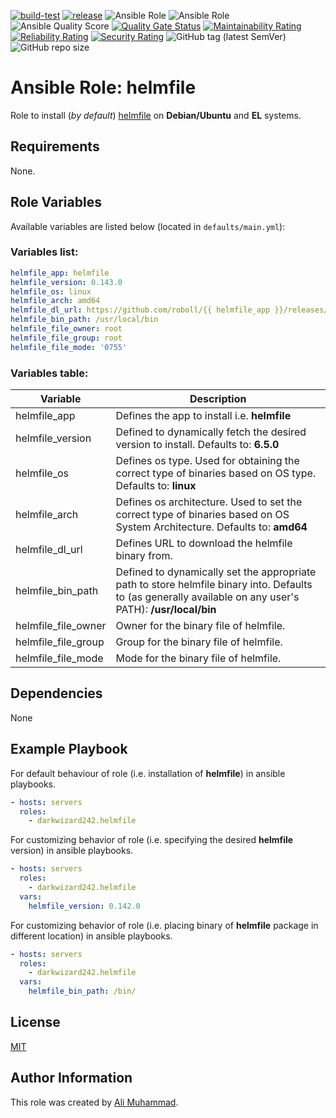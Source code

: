 [![build-test](https://github.com/darkwizard242/ansible-role-helmfile/workflows/build-and-test/badge.svg?branch=master)](https://github.com/darkwizard242/ansible-role-helmfile/actions?query=workflow%3Abuild-and-test) [![release](https://github.com/darkwizard242/ansible-role-helmfile/workflows/release/badge.svg)](https://github.com/darkwizard242/ansible-role-helmfile/actions?query=workflow%3Arelease) ![Ansible Role](https://img.shields.io/ansible/role/47488?color=dark%20green%20) ![Ansible Role](https://img.shields.io/ansible/role/d/47488?label=role%20downloads) ![Ansible Quality Score](https://img.shields.io/ansible/quality/47488?label=ansible%20quality%20score) [![Quality Gate Status](https://sonarcloud.io/api/project_badges/measure?project=ansible-role-helmfile&metric=alert_status)](https://sonarcloud.io/dashboard?id=ansible-role-helmfile) [![Maintainability Rating](https://sonarcloud.io/api/project_badges/measure?project=ansible-role-helmfile&metric=sqale_rating)](https://sonarcloud.io/dashboard?id=ansible-role-helmfile) [![Reliability Rating](https://sonarcloud.io/api/project_badges/measure?project=ansible-role-helmfile&metric=reliability_rating)](https://sonarcloud.io/dashboard?id=ansible-role-helmfile) [![Security Rating](https://sonarcloud.io/api/project_badges/measure?project=ansible-role-helmfile&metric=security_rating)](https://sonarcloud.io/dashboard?id=ansible-role-helmfile) ![GitHub tag (latest SemVer)](https://img.shields.io/github/tag/darkwizard242/ansible-role-helmfile?label=release) ![GitHub repo size](https://img.shields.io/github/repo-size/darkwizard242/ansible-role-helmfile?color=orange&style=flat-square)

# Ansible Role: helmfile

Role to install (_by default_) [helmfile](https://github.com/roboll/helmfile) on **Debian/Ubuntu** and **EL** systems.

## Requirements

None.

## Role Variables

Available variables are listed below (located in `defaults/main.yml`):

### Variables list:

```yaml
helmfile_app: helmfile
helmfile_version: 0.143.0
helmfile_os: linux
helmfile_arch: amd64
helmfile_dl_url: https://github.com/roboll/{{ helmfile_app }}/releases/download/v{{ helmfile_version }}/{{ helmfile_app }}_{{ helmfile_os }}_{{ helmfile_arch }}
helmfile_bin_path: /usr/local/bin
helmfile_file_owner: root
helmfile_file_group: root
helmfile_file_mode: '0755'
```

### Variables table:

Variable            | Description
------------------- | ----------------------------------------------------------------------------------------------------------------------------------------------------------
helmfile_app        | Defines the app to install i.e. **helmfile**
helmfile_version    | Defined to dynamically fetch the desired version to install. Defaults to: **6.5.0**
helmfile_os         | Defines os type. Used for obtaining the correct type of binaries based on OS type. Defaults to: **linux**
helmfile_arch       | Defines os architecture. Used to set the correct type of binaries based on OS System Architecture. Defaults to: **amd64**
helmfile_dl_url     | Defines URL to download the helmfile binary from.
helmfile_bin_path   | Defined to dynamically set the appropriate path to store helmfile binary into. Defaults to (as generally available on any user's PATH): **/usr/local/bin**
helmfile_file_owner | Owner for the binary file of helmfile.
helmfile_file_group | Group for the binary file of helmfile.
helmfile_file_mode  | Mode for the binary file of helmfile.

## Dependencies

None

## Example Playbook

For default behaviour of role (i.e. installation of **helmfile**) in ansible playbooks.

```yaml
- hosts: servers
  roles:
    - darkwizard242.helmfile
```

For customizing behavior of role (i.e. specifying the desired **helmfile** version) in ansible playbooks.

```yaml
- hosts: servers
  roles:
    - darkwizard242.helmfile
  vars:
    helmfile_version: 0.142.0
```

For customizing behavior of role (i.e. placing binary of **helmfile** package in different location) in ansible playbooks.

```yaml
- hosts: servers
  roles:
    - darkwizard242.helmfile
  vars:
    helmfile_bin_path: /bin/
```

## License

[MIT](https://github.com/darkwizard242/ansible-role-helmfile/blob/master/LICENSE)

## Author Information

This role was created by [Ali Muhammad](https://www.alimuhammad.dev/).
